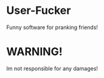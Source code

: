 # User-Fucker

Funny software for pranking friends!

# WARNING!

Im not responsible for any damages!
